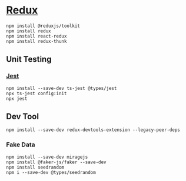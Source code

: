 # [Redux](https://redux.js.org/introduction/installation)

```
npm install @reduxjs/toolkit
npm install redux
npm install react-redux
npm install redux-thunk
```

## Unit Testing

### [Jest](https://jestjs.io/docs/getting-started#via-ts-jest)

```
npm install --save-dev ts-jest @types/jest
npx ts-jest config:init
npx jest
```

## Dev Tool

```
npm install --save-dev redux-devtools-extension --legacy-peer-deps
```

### Fake Data

```
npm install --save-dev miragejs
npm install @faker-js/faker --save-dev
npm install seedrandom
npm i --save-dev @types/seedrandom
```
